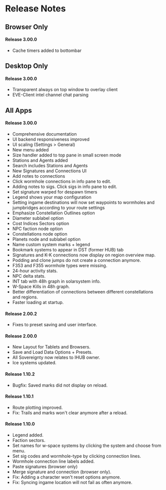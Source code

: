# Release Notes

## Browser Only
#### Release 3.00.0
- Cache timers added to bottombar 


## Desktop Only
#### Release 3.00.0
- Transparent always on top window to overlay client
- EVE-Client intel channel chat parsing


## All Apps
#### Release 3.00.0
- Comprehensive documentation
- UI backend responsiveness improved
- UI scaling (Settings > General)
- New menu added
- Size handler added to top pane in small screen mode
- Stations and Agents added
- Search includes Stations and Agents
- New Signatures and Connections UI
- Add notes to connections
- Click wormhole connections in info pane to edit.
- Adding notes to sigs. Click sigs in info pane to edit.
- Set signature warped for despawn timers
- Legend shows your map configuration
- Setting ingame destinations will now set waypoints to wormholes and jumpbridges according to your route settings
- Emphasize Constellation Outlines option
- Diameter sublabel option
- Cost Indices Sectors option
- NPC faction node option
- Constellations node option
- Planets node and sublabel option
- Name custom system marks + legend
- Bookmark systems to appear in DST (former HUB) tab
- Signatures and K-K connections now display on region overview map.
- Podding and clone jumps do not create a connection anymore.
- F353 and F355 wormhole types were missing.
- 24-hour activity stats.
- NPC delta stats.
- INT tab with 48h graph in solarsystem info.
- W-Space Kills in 48h graph.
- Better differentiation of connections between different constellations and regions.
- Faster loading at startup.

#### Release 2.00.2
- Fixes to preset saving and user interface.

#### Release 2.00.0
- New Layout for Tablets and Browsers.
- Save and Load Data Options + Presets.
- All Sovereignty now relates to IHUB owner.
- Ice systems updated.

#### Release 1.10.2
- Bugfix: Saved marks did not display on reload.

#### Release 1.10.1
- Route plotting improved.
- Fix: Trails and marks won't clear anymore after a reload.

#### Release 1.10.0
- Legend added.
- Faction sectors.
- Set names for w-space systems by clicking the system and choose from menu.
- Set sig codes and wormhole-type by clicking connection lines.
- Wormhole connection line labels added.
- Paste signatures (browser only)
- Merge signature and connection (browser only).
- Fix: Adding a character won't reset options anymore.
- Fix: Syncing ingame location will not fail as often anymore.
<!--stackedit_data:
eyJoaXN0b3J5IjpbOTk5NTE0MzgzLDIwMjkzMDIwNTMsLTM3OD
E1MDk1NywtODAxMTUwNDgxLDIxMTgwODg4Nyw2Mzk2NzEyMyw3
NzgyOTE2NTEsLTE5NDgyMzcxODRdfQ==
-->